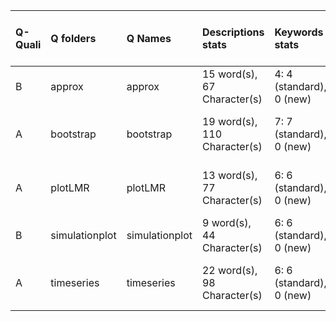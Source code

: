 |Q-Quali |Q folders      |Q Names        |Descriptions stats           |Keywords stats           |Meta Info data fields   |
|:-------|:--------------|:--------------|:----------------------------|:------------------------|:-----------------------|
|B       |approx         |approx         |15 word(s), 67 Character(s)  |4: 4 (standard), 0 (new) |q, p, a, d, k, s        |
|A       |bootstrap      |bootstrap      |19 word(s), 110 Character(s) |7: 7 (standard), 0 (new) |q, p, a, d, k, df, s    |
|A       |plotLMR        |plotLMR        |13 word(s), 77 Character(s)  |6: 6 (standard), 0 (new) |q, p, a, d, k, df, i, s |
|B       |simulationplot |simulationplot |9 word(s), 44 Character(s)   |6: 6 (standard), 0 (new) |q, p, a, d, k, s        |
|A       |timeseries     |timeseries     |22 word(s), 98 Character(s)  |6: 6 (standard), 0 (new) |q, p, a, d, k, df, s    |
